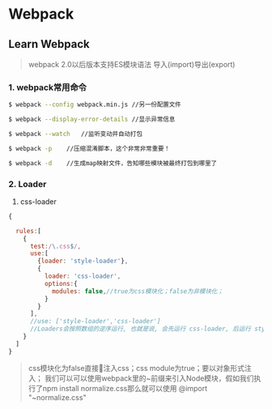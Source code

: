 # Webpack
## Learn Webpack
>webpack 2.0以后版本支持ES模块语法 导入(import)导出(export)

### 1. webpack常用命令
```bash
$ webpack --config webpack.min.js //另一份配置文件

$ webpack --display-error-details //显示异常信息

$ webpack --watch   //监听变动并自动打包

$ webpack -p    //压缩混淆脚本，这个非常非常重要！

$ webpack -d    //生成map映射文件，告知哪些模块被最终打包到哪里了
```
### 2. Loader
1. css-loader  

```javascript
{

  rules:[
    {
      test:/\.css$/,
      use:[
        {loader: 'style-loader'},
        {
          loader: 'css-loader',
          options:{
            modules: false,//true为css模块化；false为非模块化；
          }
        }
      ],
      //use: ['style-loader','css-loader']
      //Loaders会按照数组的逆序运行, 也就是说, 会先运行 css-loader, 后运行 style-loader.
    }
  ]
}
```
> css模块化为false直接注入css；css module为true；要以对象形式注入；
> 我们可以可以使用webpack里的~前缀来引入Node模块，假如我们执行了npm install normalize.css那么就可以使用 @import "~normalize.css"
